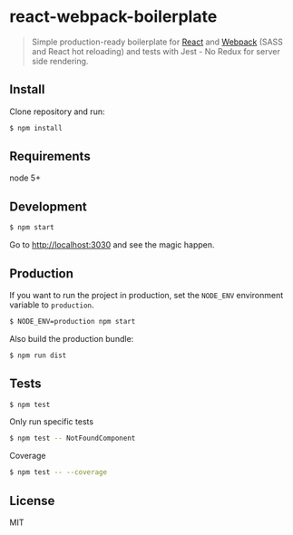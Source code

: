 # react-webpack-boilerplate
> Simple production-ready boilerplate for [React](http://facebook.github.io/react/) and [Webpack](http://webpack.github.io/) (SASS and React hot reloading) and tests with Jest - No Redux for server side rendering.

## Install

Clone repository and run:

```sh
$ npm install
```

## Requirements

node 5+

## Development

```sh
$ npm start
```

Go to [http://localhost:3030](http://localhost:3030) and see the magic happen.

## Production

If you want to run the project in production, set the `NODE_ENV` environment variable to `production`.

```sh
$ NODE_ENV=production npm start
```

Also build the production bundle:

```sh
$ npm run dist
```

## Tests

```sh
$ npm test
```

Only run specific tests

```sh
$ npm test -- NotFoundComponent
```

Coverage

```sh
$ npm test -- --coverage
```

## License

MIT
